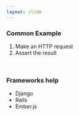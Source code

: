 ```yaml
---
layout: slide
---
```


### Common Example

1. Make an HTTP request
2. Assert the result

<br />

### Frameworks help
- Django
- Rails
- Ember.js

